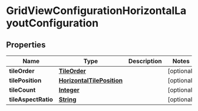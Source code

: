 

# GridViewConfigurationHorizontalLayoutConfiguration


## Properties

| Name | Type | Description | Notes |
|------------ | ------------- | ------------- | -------------|
|**tileOrder** | [**TileOrder**](TileOrder.md) |  |  [optional] |
|**tilePosition** | [**HorizontalTilePosition**](HorizontalTilePosition.md) |  |  [optional] |
|**tileCount** | [**Integer**](Integer.md) |  |  [optional] |
|**tileAspectRatio** | [**String**](String.md) |  |  [optional] |



